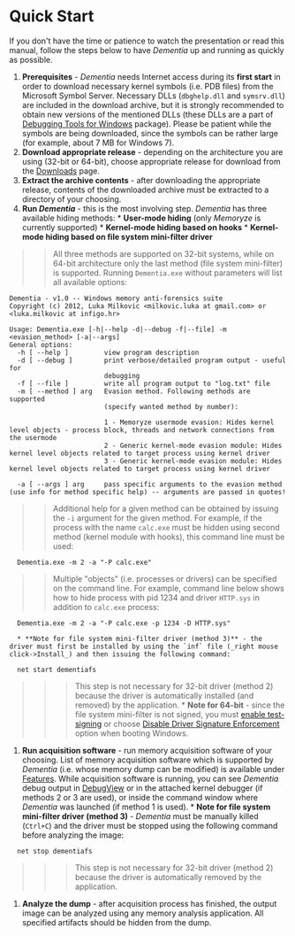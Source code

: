 # Quick Start #

If you don't have the time or patience to watch the presentation or read this manual, follow the steps below to have _Dementia_ up and running as quickly as possible.

  1. **Prerequisites** - _Dementia_ needs Internet access during its **first start** in order to download necessary kernel symbols (i.e. PDB files) from the Microsoft Symbol Server. Necessary DLLs (`dbghelp.dll` and `symsrv.dll`) are included in the download archive, but it is strongly recommended to obtain new versions of the mentioned DLLs (these DLLs are a part of  [Debugging Tools for Windows](http://msdn.microsoft.com/en-us/windows/hardware/gg463009.aspx) package). Please be patient while the symbols are being downloaded, since the symbols can be rather large (for example, about 7 MB for Windows 7).
  1. **Download appropriate release** - depending on the architecture you are using (32-bit or 64-bit), choose appropriate release for download from the [Downloads](http://code.google.com/p/dementia-forensics/downloads/list) page.
  1. **Extract the archive contents** - after downloading the appropriate release, contents of the downloaded archive must be extracted to a directory of your choosing.
  1. **Run _Dementia_** - this is the most involving step. _Dementia_ has three available hiding methods:
    * **User-mode hiding** (only _Memoryze_ is currently supported)
    * **Kernel-mode hiding based on hooks**
    * **Kernel-mode hiding based on file system mini-filter driver**
> > All three methods are supported on 32-bit systems, while on 64-bit architecture only the last method (file system mini-filter) is supported.
> > Running `Dementia.exe` without parameters will list all available options:
```
Dementia - v1.0 -- Windows memory anti-forensics suite
Copyright (c) 2012, Luka Milkovic <milkovic.luka at gmail.com> or <luka.milkovic at infigo.hr>

Usage: Dementia.exe [-h|--help -d|--debug -f|--file] -m <evasion_method> [-a|--args]
General options:
  -h [ --help ]         view program description
  -d [ --debug ]        print verbose/detailed program output - useful for
                        debugging
  -f [ --file ]         write all program output to "log.txt" file
  -m [ --method ] arg   Evasion method. Following methods are supported
                        (specify wanted method by number):

                        1 - Memoryze usermode evasion: Hides kernel level objects - process block, threads and network connections from the usermode
                        2 - Generic kernel-mode evasion module: Hides kernel level objects related to target process using kernel driver
                        3 - Generic kernel-mode evasion module: Hides kernel level objects related to target process using kernel driver

  -a [ --args ] arg     pass specific arguments to the evasion method (use info for method specific help) -- arguments are passed in quotes!
```
> > Additional help for a given method can be obtained by issuing the `-i` argument for the given method.
> > For example, if the process with the name `calc.exe` must be hidden using second method (kernel module with hooks), this command line must be used:
```
  Dementia.exe -m 2 -a "-P calc.exe"
```
> > Multiple "objects" (i.e. processes or drivers) can be specified on the command line. For example, command line below shows how to hide process with pid 1234 and driver `HTTP.sys` in addition to `calc.exe` process:
```
  Dementia.exe -m 2 -a "-P calc.exe -p 1234 -D HTTP.sys"
```
      * **Note for file system mini-filter driver (method 3)** - the driver must first be installed by using the `inf` file (_right mouse click->Install_) and then issuing the following command:
```
  net start dementiafs
```
> > > This step is not necessary for 32-bit driver (method 2) because the driver is automatically installed (and removed) by the application.
      * **Note for 64-bit** - since the file system mini-filter is not signed, you must [enable test-signing](http://msdn.microsoft.com/en-us/library/windows/hardware/ff553484(v=vs.85).aspx) or choose [Disable Driver Signature Enforcement](http://www.raymond.cc/blog/loading-unsigned-drivers-in-windows-7-and-vista-64-bit-x64/) option when booting Windows.
  1. **Run acquisition software** - run memory acquisition software of your choosing. List of memory acquisition software which is supported by _Dementia_ (i.e. whose memory dump can be modified) is available under [Features](Features.md). While acquisition software is running, you can see _Dementia_ debug output in [DebugView](http://technet.microsoft.com/en-us/sysinternals/bb896647.aspx) or in the attached kernel debugger (if methods 2 or 3 are used), or inside the command window where _Dementia_ was launched (if method 1 is used).
    * **Note for file system mini-filter driver (method 3)** - _Dementia_ must be manually killed (`Ctrl+C`) and the driver must be stopped using the following command before analyzing the image:
```
  net stop dementiafs
```
> > > This step is not necessary for 32-bit driver (method 2) because the driver is automatically removed by the application.
  1. **Analyze the dump** - after acquisition process has finished, the output image can be analyzed using any memory analysis application. All specified artifacts should be hidden from the dump.